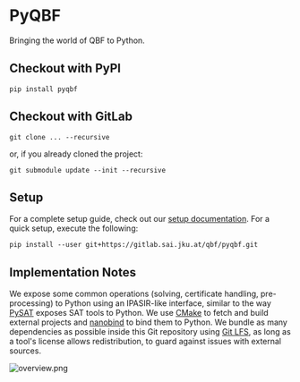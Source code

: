 PyQBF
=====

Bringing the world of QBF to Python.

Checkout with PyPI
------------------
    pip install pyqbf

Checkout with GitLab
--------------------
    git clone ... --recursive 

or, if you already cloned the project:

    git submodule update --init --recursive


Setup
-----
For a complete setup guide, check out our [setup documentation](https://qbf.pages.sai.jku.at/pyqbf/manual/install.html).
For a quick setup, execute the following:
```
pip install --user git+https://gitlab.sai.jku.at/qbf/pyqbf.git
```


Implementation Notes
--------------------

We expose some common operations (solving, certificate handling,
pre-processing) to Python using an IPASIR-like interface, similar to the way
[PySAT](https://pysathq.github.io/) exposes SAT tools to Python. We use
[CMake](https://cmake.org/cmake/help/latest/module/FetchContent.html) to fetch
and build external projects and
[nanobind](https://nanobind.readthedocs.io/en/latest/index.html) to bind them
to Python. We bundle as many dependencies as possible inside this Git
repository using [Git LFS](https://git-lfs.com/), as long as a tool's license
allows redistribution, to guard against issues with external sources.

![overview.png](overview.png)